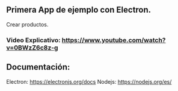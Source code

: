 ## Primera App de ejemplo con Electron.
Crear productos.

### Video Explicativo: https://www.youtube.com/watch?v=0BWzZ6c8z-g
## Documentación:
Electron: https://electronjs.org/docs
Nodejs: https://nodejs.org/es/

